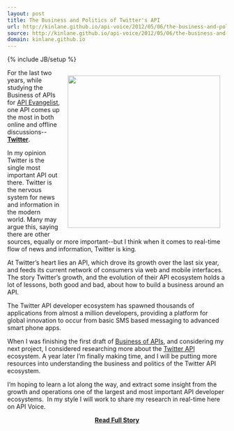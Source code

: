```yaml
---
layout: post
title: The Business and Politics of Twitter's API
url: http://kinlane.github.io/api-voice/2012/05/06/the-business-and-politics-of-twitters-api/
source: http://kinlane.github.io/api-voice/2012/05/06/the-business-and-politics-of-twitters-api/
domain: kinlane.github.io
---
```

{% include JB/setup %}<p><p><img style="padding: 15px;" src="http://kinlane-productions.s3.amazonaws.com/api-voice/Tag-Cloud-Deep-Research-Twitter.png" alt="" width="350" align="right" /></p>
<p>For the last two years, while studying the Business of APIs for <a title="API Evangelist" href="http://apievangelist.com">API Evangelist</a>, one API comes up the most in both online and offline discussions--<a title="Twitter" href="http://twitter.com"><strong>Twitter</strong></a>.</p>
<p>In my opinion Twitter is the single most important API out there.   Twitter is the nervous system for news and information in the modern world.  Many may argue this, saying there are other sources, equally or more important--but I think when it comes to real-time flow of news and information, Twitter is king.</p>
<p>At Twitter&rsquo;s heart lies an API, which drove its growth over the last six year, and feeds its current network of consumers via web and mobile interfaces.  The story Twitter&rsquo;s growth, and the evolution of their API ecosystem holds a lot of lessons, both good and bad, about how to build a business around an API.</p>
<p>The Twitter API developer ecosystem has spawned thousands of applications from almost a million developers, providing a platform for global innovation to occur from basic SMS based messaging to advanced smart phone apps.</p>
<p>When I was finishing the first draft of <a title="Business of APIs" href="http://apievangelist.com/business_of_apis.php">Business of APIs</a>, and considering my next project, I considered researching more about the <a title="Twitter API" href="https://dev.twitter.com/">Twitter API</a> ecosystem.  A year later I&rsquo;m finally making time, and I will be putting more resources into understanding the business and politics of the Twitter API ecosystem.</p>
<p>I&rsquo;m hoping to learn a lot along the way, and extract some insight from the growth and operations one of the largest and most important API developer ecosystems.&nbsp; In my style I will work to share my research in real-time here on API Voice.</p></p>
<center><p><a href="http://kinlane.github.io/api-voice/2012/05/06/the-business-and-politics-of-twitters-api/" style='padding:25px; font-sze:18px; font-weight: bold;'>Read Full Story</a></p></center>
